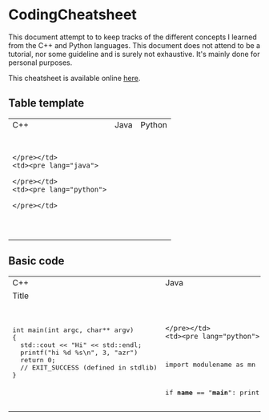 # CodingCheatsheet

This document attempt to to keep tracks of the different concepts I learned from the C++ and Python languages. This document does not attend to be a tutorial, nor some guideline and is surely not exhaustive. It's mainly done for personal purposes.

This cheatsheet is available online [here](http://e-pot.xyz/CodingCheatsheet/).

## Table template

<table>
  <tr>
    <td>C++</td> <td>Java</td> <td>Python</td>
  </tr>

  <tr>
    <td><pre lang="cpp">

    </pre></td>
    <td><pre lang="java">

    </pre></td>
    <td><pre lang="python">

    </pre></td>
  </tr>
</table>

## Basic code

<table>
  <tr>
    <td>C++</td> <td>Java</td> <td>Python</td>
  </tr>

  <tr>
    <td colspan="3">Title</td>
  </tr>
  <tr>
    <td><pre lang="cpp">
int main(int argc, char** argv)
{
  std::cout << "Hi" << std::endl;
  printf("hi %d %s\n", 3, "azr")
  return 0;
  // EXIT_SUCCESS (defined in stdlib)
}
    </pre></td>
    <td><pre lang="java">

    </pre></td>
    <td><pre lang="python">
import modulename as mn

if __name__ == "__main__":
    print('Hi!')
    </pre></td>
  </tr>
</table>
